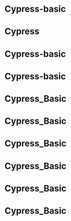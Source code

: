 # Cypress-basic
# Cypress
# Cypress-basic
# Cypress-basic
# Cypress_Basic
# Cypress_Basic
# Cypress_Basic
# Cypress_Basic
# Cypress_Basic
# Cypress_Basic
